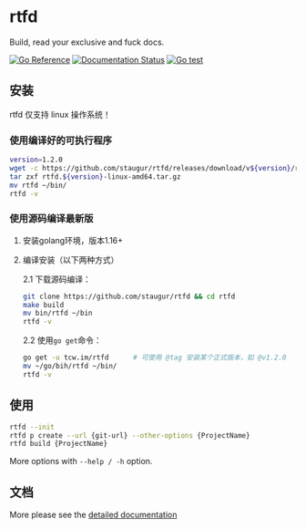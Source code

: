 rtfd
====

Build, read your exclusive and fuck docs.

[![Go Reference](https://pkg.go.dev/badge/tcw.im/rtfd.svg)](https://pkg.go.dev/tcw.im/rtfd)
[![Documentation Status](https://open.saintic.com/rtfd/saintic-docs/badge)](https://docs.saintic.com/rtfd/)
[![Go test](https://github.com/staugur/rtfd/actions/workflows/go.yml/badge.svg)](https://github.com/staugur/rtfd/actions/workflows/go.yml)

安装
-------

rtfd 仅支持 linux 操作系统！

### **使用编译好的可执行程序**

```bash
version=1.2.0
wget -c https://github.com/staugur/rtfd/releases/download/v${version}/rtfd.${version}-linux-amd64.tar.gz
tar zxf rtfd.${version}-linux-amd64.tar.gz
mv rtfd ~/bin/
rtfd -v
```

### **使用源码编译最新版**

1. 安装golang环境，版本1.16+

2. 编译安装（以下两种方式）

    2.1 下载源码编译：

    ```bash
    git clone https://github.com/staugur/rtfd && cd rtfd
    make build
    mv bin/rtfd ~/bin
    rtfd -v
    ```

    2.2 使用`go get`命令：

    ```bash
    go get -u tcw.im/rtfd      # 可使用 @tag 安装某个正式版本，如 @v1.2.0
    mv ~/go/bih/rtfd ~/bin/
    rtfd -v
    ```

使用
------

```bash
rtfd --init
rtfd p create --url {git-url} --other-options {ProjectName}
rtfd build {ProjectName}
```

More options with `--help / -h` option.

文档
------

More please see the [detailed documentation](https://docs.saintic.com/rtfd)

